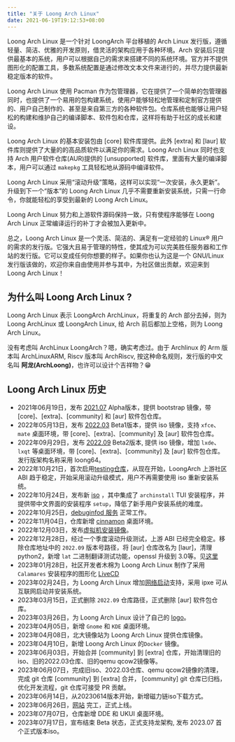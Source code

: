 ```yaml
---
title: "关于 Loong Arch Linux"
date: 2021-06-19T19:12:53+08:00
---
```


Loong Arch Linux 是一个针对 LoongArch 平台移植的 Arch Linux 发行版，遵循轻量、简洁、优雅的开发原则，借灵活的架构应用于各种环境。Arch 安装后只提供最基本的系统，用户可以根据自己的需求来搭建不同的系统环境。官方并不提供图形化的配置工具，多数系统配置是通过修改文本文件来进行的，并尽力提供最新稳定版本的软件。

Loong Arch Linux 使用 Pacman 作为包管理器，它在提供了一个简单的包管理器同时，也提供了一个易用的包构建系统，使用户能够轻松地管理和定制官方提供的、用户自己制作的、甚至是来自第三方的各种软件包。仓库系统也能够让用户轻松的构建和维护自己的编译脚本、软件包和仓库，这样将有助于社区的成长和建设。

Loong Arch Linux 的基本安装包由 [core] 软件库提供。此外 [extra] 和 [laur] 软件库则提供了大量的的高品质软件以满足你的需求。Loong Arch Linux 同时也支持 Arch 用户软件仓库(AUR)提供的 [unsupported] 软件库，里面有大量的编译脚本，用户可以通过 `makepkg` 工具轻松地从源码中编译软件。

Loong Arch Linux 采用“滚动升级”策略，这样可以实现“一次安装，永久更新”。升级到下一个“版本”的 Loong Arch Linux 几乎不需要重新安装系统，只需一行命令，你就能轻松的享受到最新的 Loong Arch Linux。

Loong Arch Linux 努力和上游软件源码保持一致，只有使程序能够在 Loong Arch Linux 正常编译运行的补丁才会被加入更新中。

总之，Loong Arch Linux 是一个灵活、简洁的、满足有一定经验的 Linux® 用户的需求的发行版。它强大且易于管理的特性，使其成为可以完美胜任服务器和工作站的发行版。它可以变成任何你想要的样子。如果你也认为这是一个 GNU/Linux 发行版该做的，欢迎你来自由使用并参与其中，为社区做出贡献，欢迎来到 Loong Arch Linux！

## 为什么叫 Loong Arch Linux ?

Loong Arch Linux 表示 LoongArch ArchLinux，将重复的 Arch 部分去掉，则为 Loong ArchLinux 或 LoongArch Linux, 给 Arch 前后都加上空格，则为 Loong Arch Linux。

没有考虑叫 ArchLinux LoongArch？嗯，确实考虑过。由于 Archlinux 的 Arm 版本叫 ArchLinuxARM, Riscv 版本叫 ArchRiscv, 按这种命名规则，发行版的中文名叫 **阿龙(ArchLoong)**，也许可以设计个吉祥物？😁

## Loong Arch Linux 历史

- 2021年06月19日，发布 [2021.07](http://archlinux.oukan.online/alpha/index.html) Alpha版本，提供 bootstrap 镜像，带 [core]、[extra]、[community] 和 [aur] 软件包仓库。
- 2022年05月13日，发布 [2022.03](https://bbs.loongarch.org/d/67-loongarchlinux-202203) Beta1版本，提供 iso 镜像，支持 `xfce`、`mate` 桌面环境，带 [core]、[extra]、[community] 及 [aur] 软件包仓库。
- 2022年09月29日，发布 [2022.09](https://bbs.loongarch.org/d/126-archlinux-loong64-202209) Beta2版本, 提供 iso 镜像，增加 `lxde`、`lxqt` 等桌面环境，带 [core]、[extra]、[community] 及 [aur] 软件包仓库。发行版架构名称采用 loong64。
- 2022年10月21日，首次启用[testing仓库](https://bbs.loongarch.org/d/126-archlinux-loong64-202209/40)，从现在开始，LoongArch 上游社区 ABI 趋于稳定，开始采用滚动升级模式，用户不再需要使用 iso 重新安装系统。
- 2022年10月24日，发布新 [iso](https://bbs.loongarch.org/d/126-archlinux-loong64-202209/66) ，其中集成了 `archinstall` TUI 安装程序，并提供带中文界面的安装程序 `setup`，降低了新手用户安装系统的难度。
- 2022年10月25日，[debuginfod 服务](https://bbs.loongarch.org/d/126-archlinux-loong64-202209/76) 正常工作。
- 2022年11月04日，仓库新增 [cinnamon](https://bbs.loongarch.org/d/126-archlinux-loong64-202209/90) 桌面环境。
- 2022年12月03日，发布[虚拟机安装镜像](https://bbs.loongarch.org/d/126-archlinux-loong64-202209/120)。
- 2022年12月28日，经过一个季度滚动升级测试，上游 ABI 已经完全稳定。移除仓库地址中的 `2022.09` 版本号路径，将 [aur] 仓库改名为 [laur]，清理 python2，新增 `lat` 二进制翻译测试功能，openssl 升级到 3.0等。见[这里](https://bbs.loongarch.org/d/126-archlinux-loong64-202209/128)
- 2023年01月28日，社区开发者木棉为 Loong Arch Linux 制作了采用 `Calamares` 安装程序的图形化 [LiveCD](https://bbs.loongarch.org/d/176-calamareslivecdarchlinux)
- 2023年02月24日，为 Loong Arch Linux 增加[网络启动](https://bbs.loongarch.org/d/179-archlinux)支持，采用 ipxe 可从互联网启动并安装系统。
- 2023年03月15日，正式删除 `2022.09` 仓库路径，正式删除 [aur] 软件包仓库。
- 2023年03月26日，为 Loong Arch Linux 设计了自己的 [logo](https://avatars.githubusercontent.com/u/84459977)。
- 2023年04月05日，新增 `Gnome` 和 `KDE` 桌面环境。
- 2023年04月08日，北大镜像站为 Loong Arch Linux 提供仓库镜像。
- 2023年04月10日，新增 Loong Arch Linux 的`Docker` 镜像。
- 2023年06月03日，开始合并 [community] 到 [extra] 仓库，开始清理旧的iso、旧的2022.03仓库、旧的qemu qcow2镜像等。
- 2023年06月07日，完成旧iso、2022.03仓库、qemu qcow2镜像的清理，完成 git 仓库 [community] 到 [extra] 合并， [community] git 仓库已归档，优化开发流程，git 仓库可接受 PR 贡献。
- 2023年06月14日，从20230614版本开始，新增磁力链iso下载方式。
- 2023年06月26日，[网站](https://loongarchlinux.org) 完工，正式上线。
- 2023年07月07日，仓库新增 DDE 和 UKUI 桌面环境。
- 2023年07月17日，宣布结束 Beta 状态，正式支持龙架构, 发布 2023.07 首个正式版本iso。
